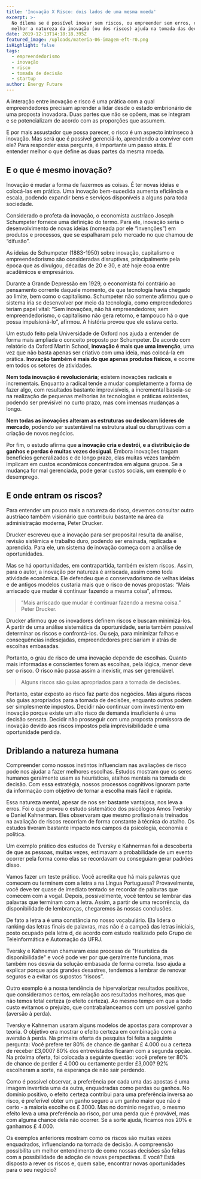 ```yaml
---
title: 'Inovação X Risco: dois lados de uma mesma moeda'
excerpt: >-
  No dilema se é possível inovar sem riscos, ou empreender sem erros, conhecer
  melhor a natureza da inovação (ou dos riscos) ajuda na tomada das decisões.
date: 2019-12-13T14:18:18.395Z
featured_image: /uploads/materia-06-imagem-eft-r0.png
isHighlight: false
tags:
  - empreendedorismo
  - inovação
  - risco
  - tomada de decisão
  - startup
author: Energy Future
---
```

A interação entre inovação e risco é uma prática com a qual empreendedores precisam aprender a lidar desde o estado embrionário de uma proposta inovadora. Duas partes que não se opõem, mas se integram e se potencializam de acordo com as proporções que assumem. 

E por mais assustador que possa parecer, o risco é um aspecto intrínseco à inovação. Mas será que é possível gerenciá-lo, aprendendo a conviver com ele? Para responder essa pergunta, é importante um passo atrás. E entender melhor o que define as duas partes da mesma moeda.

## E o que é mesmo inovação?

Inovação é mudar a forma de fazermos as coisas. É ter novas ideias e colocá-las em prática. Uma inovação bem-sucedida aumenta eficiência e escala, podendo expandir bens e serviços disponíveis a alguns para toda sociedade. 

Considerado o profeta da inovação, o economista austríaco Joseph Schumpeter fornece uma definição do termo. Para ele, inovação seria o desenvolvimento de novas ideias (nomeada por ele “Invenções”) em produtos e processos, que se espalharam pelo mercado no que chamou de “difusão”.  

As ideias de Schumpeter (1883-1950) sobre inovação, capitalismo e empreendedorismo são consideradas disruptivas, principalmente pela época que as divulgou, décadas de 20 e 30, e até hoje ecoa entre acadêmicos e empresários. 

Durante a Grande Depressão em 1929, o economista foi contrário ao pensamento corrente daquele momento, de que tecnologia havia chegado ao limite, bem como o capitalismo. Schumpeter não somente afirmou que o sistema iria se desenvolver por meio da tecnologia, como empreendedores teriam papel vital: “Sem inovações, não há empreendedores; sem empreendedorismo, o capitalismo não gera retorno, e tampouco há o que possa impulsioná-lo”, afirmou. A história provou que ele estava certo.

Um estudo feito pela Universidade de Oxford nos ajuda a entender de forma mais ampliada o conceito proposto por Schumpeter. De acordo com relatório da Oxford Martin School, **inovação é mais que uma invenção**, uma vez que não basta apenas ser criativo com uma ideia, mas colocá-la em prática. **Inovação também é mais do que apenas produtos físicos**, e ocorre em todos os setores de atividades. 

**Nem toda inovação é revolucionária**; existem inovações radicais e incrementais. Enquanto a radical tende a mudar completamente a forma de fazer algo, com resultados bastante imprevisíveis, a incremental baseia-se na realização de pequenas melhorias às tecnologias e práticas existentes, podendo ser previsível no curto prazo, mas com imensas mudanças a longo.  

**Nem todas as inovações alteram as estruturas ou deslocam líderes de mercado**, podendo ser sustentável na estrutura atual ou disruptivas com a criação de novos negócios. 

Por fim, o estudo afirma que **a inovação cria e destrói, e a distribuição de ganhos e perdas é muitas vezes desigual**. Embora inovações tragam benefícios generalizados e de longo prazo, elas muitas vezes também implicam em custos econômicos concentrados em alguns grupos. Se a mudança for mal gerenciada, pode gerar custos sociais, um exemplo é o desemprego.

## E onde entram os riscos?

Para entender um pouco mais a natureza do risco, devemos consultar outro austríaco também visionário que contribuiu bastante na área da administração moderna, Peter Drucker.  

Drucker escreveu que a inovação para ser proposital resulta da análise, revisão sistêmica e trabalho duro, podendo ser ensinada, replicada e aprendida. Para ele, um sistema de inovação começa com a análise de oportunidades.  

Mas se há oportunidades, em contrapartida, também existem riscos. Assim, para o autor, a inovação por natureza é arriscada, assim como toda atividade econômica. Ele defendeu que o conservadorismo de velhas ideias e de antigos modelos custaria mais que o risco de novas propostas: “Mais arriscado que mudar é continuar fazendo a mesma coisa”, afirmou.

> “Mais arriscado que mudar é continuar fazendo a mesma coisa.” Peter Drucker.

Drucker afirmou que os inovadores definem riscos e buscam minimizá-los. A partir de uma análise sistemática da oportunidade, seria também possível determinar os riscos e confrontá-los. Ou seja, para minimizar falhas e consequências indesejadas, empreendedores precisariam ir atrás de escolhas embasadas.

Portanto, o grau de risco de uma inovação depende de escolhas. Quanto mais informadas e conscientes forem as escolhas, pela lógica, menor deve ser o risco. O risco não passa assim a inexistir, mas ser gerenciável.

> Alguns riscos são guias apropriados para a tomada de decisões.

Portanto, estar exposto ao risco faz parte dos negócios. Mas alguns riscos são guias apropriados para a tomada de decisões, enquanto outros podem ser simplesmente impostos. Decidir não continuar com investimento em inovação porque existe um alto risco de demanda insuficiente é uma decisão sensata. Decidir não prosseguir com uma proposta promissora de inovação devido aos riscos impostos pela imprevisibilidade é uma oportunidade perdida.

## Driblando a natureza humana

Compreender como nossos instintos influenciam nas avaliações de risco pode nos ajudar a fazer melhores escolhas. Estudos mostram que os seres humanos geralmente usam as heurísticas, atalhos mentais na tomada de decisão.  Com essa estratégia, nossos processos cognitivos ignoram parte da informação com objetivo de tornar a escolha mais fácil e rápida.

Essa natureza mental, apesar de nos ser bastante vantajosa, nos leva a erros. Foi o que provou o estudo sistemático dos psicólogos Amos Tversky e Daniel Kahnerman. Eles observaram que mesmo profissionais treinados na avaliação de riscos recorriam de forma constante à técnica do atalho. Os estudos tiveram bastante impacto nos campos da psicologia, economia e política. 

Um exemplo prático dos estudos de Tversky e Kahnerman foi a descoberta de que as pessoas, muitas vezes, estimavam a probabilidade de um evento ocorrer pela forma como elas se recordavam ou conseguiam gerar padrões disso. 

Vamos fazer um teste prático. Você acredita que há mais palavras que comecem ou terminem com a letra a na Língua Portuguesa? Provavelmente, você deve ter quase de imediato tentado se recordar de palavras que comecem com a vogal. Depois, possivelmente, você tentou se lembrar das palavras que terminam com a letra. Assim, a partir de uma recorrência, da disponibilidade de lembranças, chegaremos às nossas conclusões. 

De fato a letra a é uma constância no nosso vocabulário. Ela lidera o ranking das letras finais de palavras, mas não é a campeã das letras iniciais, posto ocupado pela letra d, de acordo com estudo realizado pelo Grupo de Teleinformática e Automação da UFRJ.

Tversky e Kahneman chamaram esse processo de "Heurística da disponibilidade" e você pode ver por que geralmente funciona, mas também nos desvia da solução embasada de forma correta. Isso ajuda a explicar porque após grandes desastres, tendemos a lembrar de renovar seguros e a evitar os supostos “riscos”.

Outro exemplo é a nossa tendência de hipervalorizar resultados positivos, que consideramos certos, em relação aos resultados melhores, mas que não temos total certeza (o efeito certeza). Ao mesmo tempo em que a todo custo evitamos o prejuízo, que contrabalanceamos com um possível ganho (aversão à perda).

Tversky e Kahneman usaram alguns modelos de apostas para comprovar a teoria. O objetivo era mostrar o efeito certeza em combinação com a aversão à perda. Na primeira oferta da pesquisa foi feita a seguinte pergunta: Você prefere ter 80% de chance de ganhar £ 4.000 ou a certeza de receber £3,000? 80% dos entrevistados ficaram com a segunda opção. Na próxima oferta, foi colocada a seguinte questão: você prefere ter 80% de chance de perder £ 4.000 ou certamente perder £3,000? 92% escolheram a sorte, na esperança de não sair perdendo.

Como é possível observar, a preferência por cada uma das apostas é uma imagem invertida uma da outra, enquadradas como perdas ou ganhos. No domínio positivo, o efeito certeza contribui para uma preferência inversa ao risco, é preferível obter um ganho seguro a um ganho maior que não é certo - a maioria escolhe os £ 3000. Mas no domínio negativo, o mesmo efeito leva a uma preferência ao risco, por uma perda que é provável, mas com alguma chance dela não ocorrer. Se a sorte ajuda, ficamos nos 20% e ganhamos £ 4.000.

Os exemplos anteriores mostram como os riscos são muitas vezes enquadrados, influenciando na tomada de decisão. A compreensão possibilita um melhor entendimento de como nossas decisões são feitas com a possibilidade de adoção de novas perspectivas. E você? Está disposto a rever os riscos e, quem sabe, encontrar novas oportunidades para o seu negócio?
